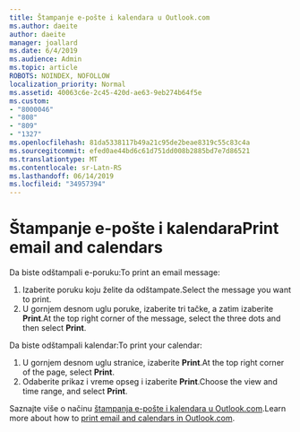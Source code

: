 ```yaml
---
title: Štampanje e-pošte i kalendara u Outlook.com
ms.author: daeite
author: daeite
manager: joallard
ms.date: 6/4/2019
ms.audience: Admin
ms.topic: article
ROBOTS: NOINDEX, NOFOLLOW
localization_priority: Normal
ms.assetid: 40063c6e-2c45-420d-ae63-9eb274b64f5e
ms.custom:
- "8000046"
- "808"
- "809"
- "1327"
ms.openlocfilehash: 81da5338117b49a21c95de2beae8319c55c83c4a
ms.sourcegitcommit: efed0ae44bd6c61d751dd008b2885bd7e7d86521
ms.translationtype: MT
ms.contentlocale: sr-Latn-RS
ms.lasthandoff: 06/14/2019
ms.locfileid: "34957394"
---
```

# <a name="print-email-and-calendars"></a><span data-ttu-id="0cbbb-102">Štampanje e-pošte i kalendara</span><span class="sxs-lookup"><span data-stu-id="0cbbb-102">Print email and calendars</span></span>

<span data-ttu-id="0cbbb-103">Da biste odštampali e-poruku:</span><span class="sxs-lookup"><span data-stu-id="0cbbb-103">To print an email message:</span></span>
  
1. <span data-ttu-id="0cbbb-104">Izaberite poruku koju želite da odštampate.</span><span class="sxs-lookup"><span data-stu-id="0cbbb-104">Select the message you want to print.</span></span>
1. <span data-ttu-id="0cbbb-105">U gornjem desnom uglu poruke, izaberite tri tačke, a zatim izaberite **Print**.</span><span class="sxs-lookup"><span data-stu-id="0cbbb-105">At the top right corner of the message, select the three dots and then select **Print**.</span></span>

<span data-ttu-id="0cbbb-106">Da biste odštampali kalendar:</span><span class="sxs-lookup"><span data-stu-id="0cbbb-106">To print your calendar:</span></span>

1. <span data-ttu-id="0cbbb-107">U gornjem desnom uglu stranice, izaberite **Print**.</span><span class="sxs-lookup"><span data-stu-id="0cbbb-107">At the top right corner of the page, select **Print**.</span></span>
1. <span data-ttu-id="0cbbb-108">Odaberite prikaz i vreme opseg i izaberite **Print**.</span><span class="sxs-lookup"><span data-stu-id="0cbbb-108">Choose the view and time range, and select **Print**.</span></span>

<span data-ttu-id="0cbbb-109">Saznajte više o načinu [štampanja e-pošte i kalendara u Outlook.com](https://go.microsoft.com/fwlink/p/?linkid=2001208&amp;clcid=0x409).</span><span class="sxs-lookup"><span data-stu-id="0cbbb-109">Learn more about how to [print email and calendars in Outlook.com](https://go.microsoft.com/fwlink/p/?linkid=2001208&amp;clcid=0x409).</span></span>